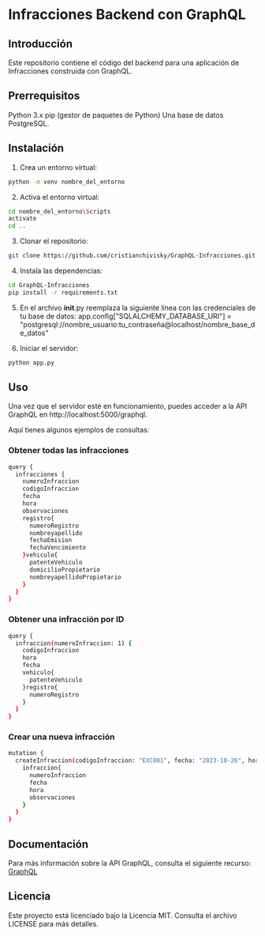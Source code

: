 # Infracciones Backend con GraphQL

## Introducción

Este repositorio contiene el código del backend para una aplicación de Infracciones construida con GraphQL.

## Prerrequisitos

Python 3.x
pip (gestor de paquetes de Python)
Una base de datos PostgreSQL.

## Instalación

1. Crea un entorno virtual:
```bash
python -m venv nombre_del_entorno
```
2. Activa el entorno virtual:
```bash
cd nombre_del_entorno\Scripts
activate
cd ..
```

3. Clonar el repositorio:
```bash
git clone https://github.com/cristianchivisky/GraphQL-Infracciones.git
```

4. Instala las dependencias:
```bash
cd GraphQL-Infracciones
pip install -r requirements.txt
```

5. En el archivo __init__.py reemplaza la siguiente línea con las credenciales de tu base de datos:
app.config["SQLALCHEMY_DATABASE_URI"] = "postgresql://nombre_usuario:tu_contraseña@localhost/nombre_base_de_datos"


6. Iniciar el servidor:
```bash
python app.py
```

## Uso

Una vez que el servidor esté en funcionamiento, puedes acceder a la API GraphQL en http://localhost:5000/graphql.

Aquí tienes algunos ejemplos de consultas:

### Obtener todas las infracciones

```bash
query {
  infracciones {
    numeroInfraccion
    codigoInfraccion
    fecha
    hora
    observaciones
  	registro{
      numeroRegistro
      nombreyapellido
      fechaEmision
      fechaVencimiento
  	}vehiculo{
      patenteVehiculo
      domicilioPropietario
      nombreyapellidoPropietario
    }
  }
}
```

### Obtener una infracción por ID

```bash
query {
  infraccion(numeroInfraccion: 1) {
    codigoInfraccion
    hora
    fecha
    vehiculo{
      patenteVehiculo
    }registro{
      numeroRegistro
    }
  }
}
```
### Crear una nueva infracción

```bash
mutation {
  createInfraccion(codigoInfraccion: "EXC001", fecha: "2023-10-26", hora: "05:41", numeroRegistroId: 2, observaciones: "Exceso de velocidad en la autopista", patenteVehiculoId: "ABC123") {
    infraccion{
      numeroInfraccion
      fecha
      hora
      observaciones
    }
  }
}
```

## Documentación

Para más información sobre la API GraphQL, consulta el siguiente recurso:
[GraphQL](https://graphql.org/)


## Licencia

Este proyecto está licenciado bajo la Licencia MIT. Consulta el archivo LICENSE para más detalles.